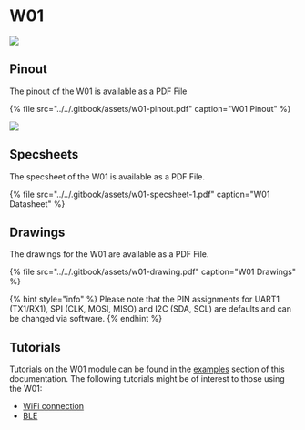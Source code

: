 # W01

![](../../.gitbook/assets/w01%20%281%29.png)

## Pinout

The pinout of the W01 is available as a PDF File

{% file src="../../.gitbook/assets/w01-pinout.pdf" caption="W01 Pinout" %}

![](../../.gitbook/assets/w01-pinout.png)

## Specsheets

The specsheet of the W01 is available as a PDF File.

{% file src="../../.gitbook/assets/w01-specsheet-1.pdf" caption="W01 Datasheet" %}

## Drawings

The drawings for the W01 are available as a PDF File.

{% file src="../../.gitbook/assets/w01-drawing.pdf" caption="W01 Drawings" %}

{% hint style="info" %}
Please note that the PIN assignments for UART1 \(TX1/RX1\), SPI \(CLK, MOSI, MISO\) and I2C \(SDA, SCL\) are defaults and can be changed via software.
{% endhint %}

## Tutorials

Tutorials on the W01 module can be found in the [examples](../../tutorials/introduction.md) section of this documentation. The following tutorials might be of  interest to those using the W01:

* [WiFi connection](../../tutorials/all/wlan.md)
* [BLE](../../tutorials/all/ble.md)
